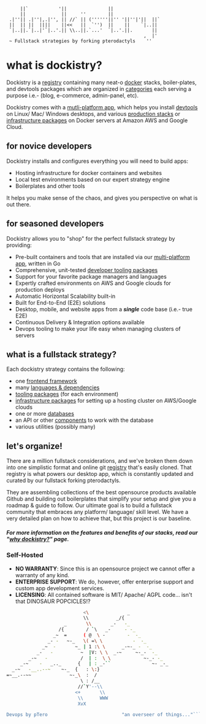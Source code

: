 	     ||`           '||               ||                  
	     ||             ||     ''        ||                  
	 .|''|| .|''|,.|'', || //` || (''''''||'' '||''|'||  ||` 
	 ||  || ||  ||||    ||<<   ||  `'')  ||    ||    `|..||  
	 `|..||.`|..|'`|..'.|| \\..||.`...'  `|..'.||.       ||  
	                                                  ,  |'  
	 ~ Fullstack strategies by forking pterodactyls    ''              


# what is dockistry?
Dockistry is a [registry](https://labs.stackfork.com:2003/explore/projects/starred) containing many neat-o [docker](https://docker.com) stacks, boiler-plates, and devtools packages which are organized in [categories](https://labs.stackfork.com:2003/explore/groups) each serving a purpose i.e.- (blog, e-commerce, admin-panel, etc).  

Dockistry comes with a [mutli-platform app](https://github.com/forktheweb/dockistry/blob/master/roadmap.md), which helps you install [devtools](https://github.com/dockistry/devtools-multi-clis) on Linux/ Mac/ Windows desktops, and various [production stacks](https://labs.stackfork.com:2003/groups/servers) or [infrastructure packages](https://github.com/forktheweb/dockistry/blob/master/docs-infrastructure-packages.md) on Docker servers at Amazon AWS and Google Cloud.

## for novice developers
Dockistry installs and configures everything you will need to build apps:

- Hosting infrastructure for docker containers and websites
- Local test environments based on our expert strategy engine
- Boilerplates and other tools 

It helps you make sense of the chaos, and gives you perspective on what is out there.

## for seasoned developers
Dockistry allows you to "shop" for the perfect fullstack strategy by providing:

- Pre-built containers and tools that are installed via our [multi-platform app](https://github.com/forktheweb/dockistry/blob/master/roadmap.md), written in Go
- Comprehensive, unit-tested [developer tooling packages](https://github.com/dockistry/devtools-multi-clis)
- Support for your favorite package managers and languages
- Expertly crafted environments on AWS and Google clouds for production deploys
- Automatic Horizontal Scalability built-in
- Built for End-to-End (E2E) solutions
- Desktop, mobile, and website apps from a ***single*** code base (i.e.- true E2E)
- Continuous Delivery & Integration options available
- Devops tooling to make your life easy when managing clusters of servers

## what is a fullstack strategy? 
Each dockistry strategy contains the following:
   * one [frontend framework](https://github.com/forktheweb/dockistry/blob/master/docs-frameworks.md) 
   * many [languages & dependencies](#)
   * [tooling packages](https://github.com/dockistry/devtools-multi-clis) (for each environment)
   * [infrastructure packages](https://github.com/forktheweb/dockistry/blob/master/docs-infrastructure-packages.md) for setting up a hosting cluster on AWS/Google clouds
   * one or more [databases](https://github.com/forktheweb/dockistry/blob/master/docs-database.md)
   * an API or other [components](https://github.com/forktheweb/dockistry/blob/master/docs-componentry.md) to work with the database
   * various utilities (possibly many) 

## let's organize!
There are a million fullstack considerations, and we've broken them down into one simplistic format and online git [registry](https://labs.stackfork.com:2003/explore/groups) that's easily cloned.  That registry is what powers our desktop app, which is constantly updated and curated by our fullstack forking pterodactyls.  

They are assembling collections of the best opensource products available Github and building out boilerplates that simplify your setup and give you a roadmap & guide to follow.  Our ultimate goal is to build a fullstack community that embraces any platform/ language/ skill level.  We have a very detailed plan on how to achieve that, but this project is our baseline.

##### For more information on the features and benefits of our stacks, read our "[why dockistry?](https://github.com/forktheweb/dockistry/blob/master/docs-why.use.this.md)" page.

### Self-Hosted
* **NO WARRANTY**:  Since this is an opensource project we cannot offer a warranty of any kind.
* **ENTERPRISE SUPPORT**:   We do, however, offer enterprise support and custom app development services.
* **LICENSING**:  All contained software is MIT/ Apache/ AGPL code...  isn't that DINOSAUR POPCICLES!?


```bash
                            <\              _
                            \\          _/{
                     _       \\       _-   -_
                   /{        / `\   _-     - -_
                 _~  =      ( @  \ -        -  -_
               _- -   ~-_   \( =\ \           -  -_
             _~  -       ~_ | 1 :\ \      _-~-_ -  -_
           _-   -          ~  |V: \ \  _-~     ~-_-  -_
        _-~   -            /  | :  \ \            ~-_- -_
     _-~    -   _.._      {   | : _-``               ~- _-_
  _-~   -__..--~    ~-_  {   : \:}
=~__.--~~              ~-_\  :  /
                           \ : /__
                          //`Y'--\\
                         <+       \\
                          \\      WWW
                          XvX

Devops by pTero                           "an overseer of things..."```
